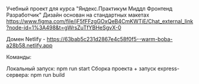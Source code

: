 Учебный проект для курса "Яндекс.Практикум Миддл Фронтенд Разработчик"
Дизайн основан на стандартных макетах https://www.figma.com/file/jF5fFFzgGOxQeB4CmKWTiE/Chat_external_link?node-id=1%3A498&t=gWrsZuTfYBHeSgvX-0

Домен Netlify - https://63bab5c231d2867e4c58f0f5--warm-boba-a28b58.netlify.app

Команды:

Локальный запуск: npm run start
Сборка проекта + запуск express-сервера: npm run build
